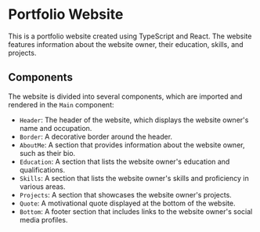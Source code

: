 # Portfolio Website

This is a portfolio website created using TypeScript and React. The website features information about the website owner, their education, skills, and projects.

## Components

The website is divided into several components, which are imported and rendered in the `Main` component:

- `Header`: The header of the website, which displays the website owner's name and occupation.
- `Border`: A decorative border around the header.
- `AboutMe`: A section that provides information about the website owner, such as their bio.
- `Education`: A section that lists the website owner's education and qualifications.
- `Skills`: A section that lists the website owner's skills and proficiency in various areas.
- `Projects`: A section that showcases the website owner's projects.
- `Quote`: A motivational quote displayed at the bottom of the website.
- `Bottom`: A footer section that includes links to the website owner's social media profiles.
